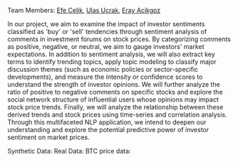 Team Members: [Efe Celik](https://github.com/efeecllk), [Ulas Ucrak](https://github.com/ulasucrak), [Eray Acikgoz](https://github.com/ackgz0)


In our project, we aim to examine the impact of investor sentiments classified as 'buy' or 
'sell' tendencies through sentiment analysis of comments in investment forums on stock prices. 
By categorizing comments as positive, negative, or neutral, we aim to gauge investors' market 
expectations. In addition to sentiment analysis, we will also extract key terms to identify trending 
topics, apply topic modeling to classify major discussion themes (such as economic policies or 
sector-specific developments), and measure the intensity or confidence scores to understand the 
strength of investor opinions. We will further analyze the ratio of positive to negative comments 
on specific stocks and explore the social network structure of influential users whose opinions 
may impact stock price trends. Finally, we will analyze the relationship between these derived 
trends and stock prices using time-series and correlation analysis. Through this multifaceted NLP 
application, we intend to deepen our understanding and explore the potential predictive power of 
investor sentiment on market prices.

Synthetic Data:
Real Data:
BTC price data:

